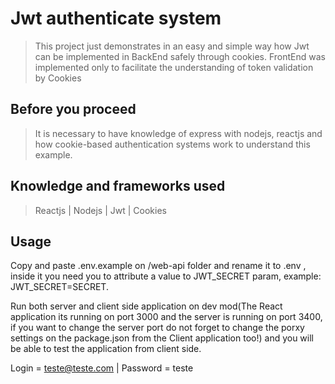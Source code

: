 # Jwt authenticate system 

> This project just demonstrates in an easy and simple way how Jwt can be implemented in BackEnd safely through cookies. FrontEnd was implemented only to facilitate the understanding of token validation by Cookies

## Before you proceed

> It is necessary to have knowledge of express with nodejs, reactjs and how cookie-based authentication systems work to understand this example.

## Knowledge and frameworks used

> Reactjs | Nodejs | Jwt | Cookies

## Usage

Copy and paste .env.example on /web-api folder and rename it to .env , inside it you need you to attribute  a value to JWT_SECRET param, example: JWT_SECRET=SECRET. 

Run both server and client side application on dev mod(The React application its running on port 3000 and the server is running on port 3400, if you want to change the server port do not forget to change the porxy settings on the package.json from the Client application too!) and you will be able to test the application from client side.

Login = teste@teste.com | Password = teste


